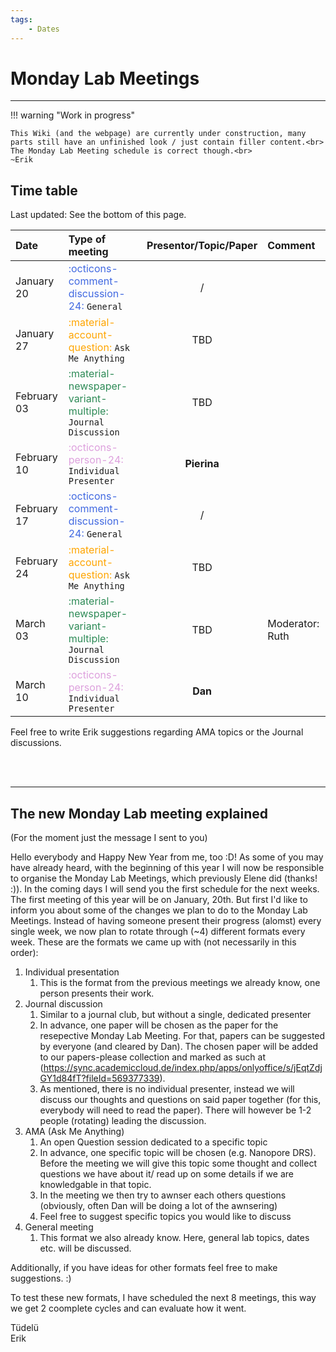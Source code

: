 ```yaml
---
tags:
    - Dates
---
```


# Monday Lab Meetings

---

!!! warning "Work in progress"

    This Wiki (and the webpage) are currently under construction, many parts still have an unfinished look / just contain filler content.<br>
    The Monday Lab Meeting schedule is correct though.<br>
    ~Erik


## Time table
Last updated: See the bottom of this page.

| Date           | Type of meeting                                                                                 | Presentor/Topic/Paper | Comment                          |
| :------------- | :---------------------------------------------------------------------------------------------- | :-------------------: | :------------------------------- |
| January 20     | <span style="color:royalblue">:octicons-comment-discussion-24:</span> `General`                 | /                     |                                  |
| January 27     | <span style="color:orange">:material-account-question:</span> `Ask Me Anything`                 | TBD                   |                                  |
| February 03    | <span style="color:seagreen">:material-newspaper-variant-multiple:</span> `Journal Discussion`  | TBD                   |                                  |
| February 10    | <span style="color:plum">:octicons-person-24:</span> `Individual Presenter`                     | **Pierina**           |                                  |
| February 17    | <span style="color:royalblue">:octicons-comment-discussion-24:</span> `General`                 | /                     |                                  |
| February 24    | <span style="color:orange">:material-account-question:</span> `Ask Me Anything`                 | TBD                   |                                  |
| March 03       | <span style="color:seagreen">:material-newspaper-variant-multiple:</span> `Journal Discussion`  | TBD                   | Moderator: Ruth                  |
| March 10       | <span style="color:plum">:octicons-person-24:</span> `Individual Presenter`                     | **Dan**               |                                  |


Feel free to write Erik suggestions regarding AMA topics or the Journal discussions.

<br><br>

---

## The new Monday Lab meeting explained

(For the moment just the message I sent to you)

Hello everybody and Happy New Year from me, too :D!
As some of you may have already heard, with the beginning of this year I will now be responsible to organise the Monday Lab Meetings, which previously Elene did (thanks! :)).
In the coming days I will send you the first schedule for the next weeks. The first meeting of this year will be on January, 20th.
But first I'd like to inform you about some of the changes we plan to do to the Monday Lab Meetings. Instead of having someone present their progress (alomst) every single week, we now plan to rotate through (~4) different formats every week.
These are the formats we came up with (not necessarily in this order):

1. Individual presentation
    1. This is the format from the previous meetings we already know, one person presents their work.
2. Journal discussion
    1. Similar to a journal club, but without a single, dedicated presenter
    2. In advance, one paper will be chosen as the paper for the resepective Monday Lab Meeting. For that, papers can be suggested by everyone (and cleared by Dan). The chosen paper will be added to our papers-please collection and marked as such at (https://sync.academiccloud.de/index.php/apps/onlyoffice/s/jEqtZdjGY1d84fT?fileId=569377339).
    3. As mentioned, there is no individual presenter, instead we will discuss our thoughts and questions on said paper together (for this, everybody will need to read the paper). There will however be 1-2 people (rotating) leading the discussion.
3. AMA (Ask Me Anything)
    1. An open Question session dedicated to a specific topic
    2. In advance, one specific topic will be chosen (e.g. Nanopore DRS). Before the meeting we will give this topic some thought and collect questions we have about it/ read up on some details if we are knowledgable in that topic.
    3. In the meeting we then try to awnser each others questions (obviously, often Dan will be doing a lot of the awnsering)
    4. Feel free to suggest specific topics you would like to discuss
4. General meeting
    1. This format we also already know. Here, general lab topics, dates etc. will be discussed.

Additionally, if you have ideas for other formats feel free to make suggestions. :)

To test these new formats, I have scheduled the next 8 meetings, this way we get 2 coomplete cycles and can evaluate how it went.

Tüdelü<br>
Erik